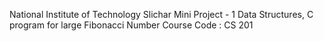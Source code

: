 National Institute of Technology Slichar
Mini Project - 1
Data Structures, C program for large Fibonacci Number
Course Code : CS 201
